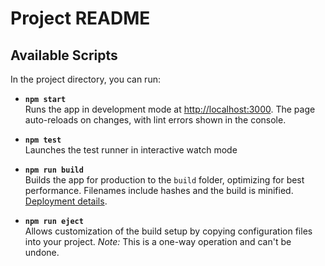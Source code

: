 # Project README

## Available Scripts

In the project directory, you can run:

- **`npm start`**  
  Runs the app in development mode at [http://localhost:3000](http://localhost:3000). The page auto-reloads on changes, with lint errors shown in the console.

- **`npm test`**  
  Launches the test runner in interactive watch mode

- **`npm run build`**  
  Builds the app for production to the `build` folder, optimizing for best performance. Filenames include hashes and the build is minified. [Deployment details](https://facebook.github.io/create-react-app/docs/deployment).

- **`npm run eject`**  
  Allows customization of the build setup by copying configuration files into your project. *Note:* This is a one-way operation and can't be undone.
